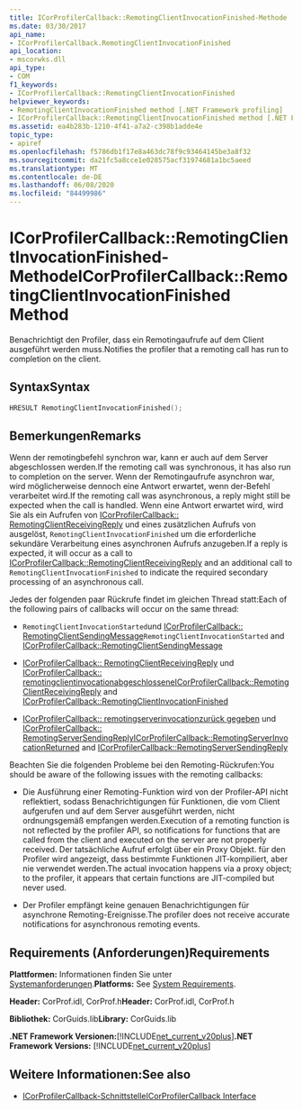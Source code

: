 ```yaml
---
title: ICorProfilerCallback::RemotingClientInvocationFinished-Methode
ms.date: 03/30/2017
api_name:
- ICorProfilerCallback.RemotingClientInvocationFinished
api_location:
- mscorwks.dll
api_type:
- COM
f1_keywords:
- ICorProfilerCallback::RemotingClientInvocationFinished
helpviewer_keywords:
- RemotingClientInvocationFinished method [.NET Framework profiling]
- ICorProfilerCallback::RemotingClientInvocationFinished method [.NET Framework profiling]
ms.assetid: ea4b283b-1210-4f41-a7a2-c398b1adde4e
topic_type:
- apiref
ms.openlocfilehash: f5786db1f17e8a463dc78f9c93464145be3a8f32
ms.sourcegitcommit: da21fc5a8cce1e028575acf31974681a1bc5aeed
ms.translationtype: MT
ms.contentlocale: de-DE
ms.lasthandoff: 06/08/2020
ms.locfileid: "84499986"
---
```

# <a name="icorprofilercallbackremotingclientinvocationfinished-method"></a><span data-ttu-id="61313-102">ICorProfilerCallback::RemotingClientInvocationFinished-Methode</span><span class="sxs-lookup"><span data-stu-id="61313-102">ICorProfilerCallback::RemotingClientInvocationFinished Method</span></span>
<span data-ttu-id="61313-103">Benachrichtigt den Profiler, dass ein Remotingaufrufe auf dem Client ausgeführt werden muss.</span><span class="sxs-lookup"><span data-stu-id="61313-103">Notifies the profiler that a remoting call has run to completion on the client.</span></span>  
  
## <a name="syntax"></a><span data-ttu-id="61313-104">Syntax</span><span class="sxs-lookup"><span data-stu-id="61313-104">Syntax</span></span>  
  
```cpp  
HRESULT RemotingClientInvocationFinished();  
```  
  
## <a name="remarks"></a><span data-ttu-id="61313-105">Bemerkungen</span><span class="sxs-lookup"><span data-stu-id="61313-105">Remarks</span></span>  
 <span data-ttu-id="61313-106">Wenn der remotingbefehl synchron war, kann er auch auf dem Server abgeschlossen werden.</span><span class="sxs-lookup"><span data-stu-id="61313-106">If the remoting call was synchronous, it has also run to completion on the server.</span></span> <span data-ttu-id="61313-107">Wenn der Remotingaufrufe asynchron war, wird möglicherweise dennoch eine Antwort erwartet, wenn der-Befehl verarbeitet wird.</span><span class="sxs-lookup"><span data-stu-id="61313-107">If the remoting call was asynchronous, a reply might still be expected when the call is handled.</span></span> <span data-ttu-id="61313-108">Wenn eine Antwort erwartet wird, wird Sie als ein Aufrufen von [ICorProfilerCallback:: RemotingClientReceivingReply](icorprofilercallback-remotingclientreceivingreply-method.md) und eines zusätzlichen Aufrufs von ausgelöst, `RemotingClientInvocationFinished` um die erforderliche sekundäre Verarbeitung eines asynchronen Aufrufs anzugeben.</span><span class="sxs-lookup"><span data-stu-id="61313-108">If a reply is expected, it will occur as a call to [ICorProfilerCallback::RemotingClientReceivingReply](icorprofilercallback-remotingclientreceivingreply-method.md) and an additional call to `RemotingClientInvocationFinished` to indicate the required secondary processing of an asynchronous call.</span></span>  
  
 <span data-ttu-id="61313-109">Jedes der folgenden paar Rückrufe findet im gleichen Thread statt:</span><span class="sxs-lookup"><span data-stu-id="61313-109">Each of the following pairs of callbacks will occur on the same thread:</span></span>  
  
- <span data-ttu-id="61313-110">`RemotingClientInvocationStarted`und [ICorProfilerCallback:: RemotingClientSendingMessage](icorprofilercallback-remotingclientsendingmessage-method.md)</span><span class="sxs-lookup"><span data-stu-id="61313-110">`RemotingClientInvocationStarted` and [ICorProfilerCallback::RemotingClientSendingMessage](icorprofilercallback-remotingclientsendingmessage-method.md)</span></span>  
  
- <span data-ttu-id="61313-111">[ICorProfilerCallback:: RemotingClientReceivingReply](icorprofilercallback-remotingclientreceivingreply-method.md) und [ICorProfilerCallback:: remotingclientinvocationabgeschlossene](icorprofilercallback-remotingclientinvocationfinished-method.md)</span><span class="sxs-lookup"><span data-stu-id="61313-111">[ICorProfilerCallback::RemotingClientReceivingReply](icorprofilercallback-remotingclientreceivingreply-method.md) and [ICorProfilerCallback::RemotingClientInvocationFinished](icorprofilercallback-remotingclientinvocationfinished-method.md)</span></span>  
  
- <span data-ttu-id="61313-112">[ICorProfilerCallback:: remotingserverinvocationzurück gegeben](icorprofilercallback-remotingserverinvocationreturned-method.md) und [ICorProfilerCallback:: RemotingServerSendingReply](icorprofilercallback-remotingserversendingreply-method.md)</span><span class="sxs-lookup"><span data-stu-id="61313-112">[ICorProfilerCallback::RemotingServerInvocationReturned](icorprofilercallback-remotingserverinvocationreturned-method.md) and [ICorProfilerCallback::RemotingServerSendingReply](icorprofilercallback-remotingserversendingreply-method.md)</span></span>  
  
 <span data-ttu-id="61313-113">Beachten Sie die folgenden Probleme bei den Remoting-Rückrufen:</span><span class="sxs-lookup"><span data-stu-id="61313-113">You should be aware of the following issues with the remoting callbacks:</span></span>  
  
- <span data-ttu-id="61313-114">Die Ausführung einer Remoting-Funktion wird von der Profiler-API nicht reflektiert, sodass Benachrichtigungen für Funktionen, die vom Client aufgerufen und auf dem Server ausgeführt werden, nicht ordnungsgemäß empfangen werden.</span><span class="sxs-lookup"><span data-stu-id="61313-114">Execution of a remoting function is not reflected by the profiler API, so notifications for functions that are called from the client and executed on the server are not properly received.</span></span> <span data-ttu-id="61313-115">Der tatsächliche Aufruf erfolgt über ein Proxy Objekt. für den Profiler wird angezeigt, dass bestimmte Funktionen JIT-kompiliert, aber nie verwendet werden.</span><span class="sxs-lookup"><span data-stu-id="61313-115">The actual invocation happens via a proxy object; to the profiler, it appears that certain functions are JIT-compiled but never used.</span></span>  
  
- <span data-ttu-id="61313-116">Der Profiler empfängt keine genauen Benachrichtigungen für asynchrone Remoting-Ereignisse.</span><span class="sxs-lookup"><span data-stu-id="61313-116">The profiler does not receive accurate notifications for asynchronous remoting events.</span></span>  
  
## <a name="requirements"></a><span data-ttu-id="61313-117">Requirements (Anforderungen)</span><span class="sxs-lookup"><span data-stu-id="61313-117">Requirements</span></span>  
 <span data-ttu-id="61313-118">**Plattformen:** Informationen finden Sie unter [Systemanforderungen](../../get-started/system-requirements.md).</span><span class="sxs-lookup"><span data-stu-id="61313-118">**Platforms:** See [System Requirements](../../get-started/system-requirements.md).</span></span>  
  
 <span data-ttu-id="61313-119">**Header:** CorProf.idl, CorProf.h</span><span class="sxs-lookup"><span data-stu-id="61313-119">**Header:** CorProf.idl, CorProf.h</span></span>  
  
 <span data-ttu-id="61313-120">**Bibliothek:** CorGuids.lib</span><span class="sxs-lookup"><span data-stu-id="61313-120">**Library:** CorGuids.lib</span></span>  
  
 <span data-ttu-id="61313-121">**.NET Framework Versionen:**[!INCLUDE[net_current_v20plus](../../../../includes/net-current-v20plus-md.md)]</span><span class="sxs-lookup"><span data-stu-id="61313-121">**.NET Framework Versions:** [!INCLUDE[net_current_v20plus](../../../../includes/net-current-v20plus-md.md)]</span></span>  
  
## <a name="see-also"></a><span data-ttu-id="61313-122">Weitere Informationen:</span><span class="sxs-lookup"><span data-stu-id="61313-122">See also</span></span>

- [<span data-ttu-id="61313-123">ICorProfilerCallback-Schnittstelle</span><span class="sxs-lookup"><span data-stu-id="61313-123">ICorProfilerCallback Interface</span></span>](icorprofilercallback-interface.md)
